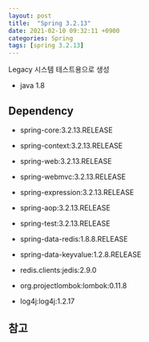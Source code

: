 ```yaml
---
layout: post
title:  "Spring 3.2.13"
date: 2021-02-10 09:32:11 +0900
categories: Spring
tags: [spring 3.2.13]
---
```


Legacy 시스템 테스트용으로 생성

* java 1.8

## Dependency
* spring-core:3.2.13.RELEASE
* spring-context:3.2.13.RELEASE
* spring-web:3.2.13.RELEASE
* spring-webmvc:3.2.13.RELEASE
* spring-expression:3.2.13.RELEASE
* spring-aop:3.2.13.RELEASE
* spring-test:3.2.13.RELEASE

* spring-data-redis:1.8.8.RELEASE
* spring-data-keyvalue:1.2.8.RELEASE

* redis.clients:jedis:2.9.0
* org.projectlombok:lombok:0.11.8

* log4j:log4j:1.2.17




## 참고
